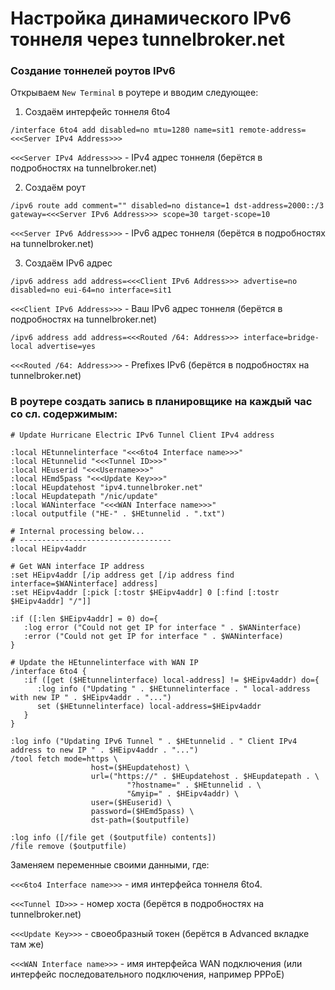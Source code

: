 # Настройка динамического IPv6 тоннеля через tunnelbroker.net

### Создание тоннелей роутов IPv6
Открываем `New Terminal` в роутере и вводим следующее:
1. Создаём интерфейс тоннеля 6to4
```
/interface 6to4 add disabled=no mtu=1280 name=sit1 remote-address=<<<Server IPv4 Address>>>
```
`<<<Server IPv4 Address>>>` - IPv4 адрес тоннеля (берётся в подробностях на tunnelbroker.net)


2. Создаём роут
```
/ipv6 route add comment="" disabled=no distance=1 dst-address=2000::/3 gateway=<<<Server IPv6 Address>>> scope=30 target-scope=10
```
`<<<Server IPv6 Address>>>` - IPv6 адрес тоннеля (берётся в подробностях на tunnelbroker.net)


3. Создаём IPv6 адрес
```
/ipv6 address add address=<<<Client IPv6 Address>>> advertise=no disabled=no eui-64=no interface=sit1
```
`<<<Client IPv6 Address>>>` - Ваш IPv6 адрес тоннеля (берётся в подробностях на tunnelbroker.net)


```
/ipv6 address add address=<<<Routed /64: Address>>> interface=bridge-local advertise=yes
```
`<<<Routed /64: Address>>>` - Prefixes IPv6 (берётся в подробностях на tunnelbroker.net)


### В роутере создать запись в планировщике на каждый час со сл. содержимым:
```
# Update Hurricane Electric IPv6 Tunnel Client IPv4 address

:local HEtunnelinterface "<<<6to4 Interface name>>>"
:local HEtunnelid "<<<Tunnel ID>>>"
:local HEuserid "<<<Username>>>"
:local HEmd5pass "<<<Update Key>>>"
:local HEupdatehost "ipv4.tunnelbroker.net"
:local HEupdatepath "/nic/update"
:local WANinterface "<<<WAN Interface name>>>"
:local outputfile ("HE-" . $HEtunnelid . ".txt")

# Internal processing below...
# ----------------------------------
:local HEipv4addr

# Get WAN interface IP address
:set HEipv4addr [/ip address get [/ip address find interface=$WANinterface] address]
:set HEipv4addr [:pick [:tostr $HEipv4addr] 0 [:find [:tostr $HEipv4addr] "/"]]

:if ([:len $HEipv4addr] = 0) do={
   :log error ("Could not get IP for interface " . $WANinterface)
   :error ("Could not get IP for interface " . $WANinterface)
}

# Update the HEtunnelinterface with WAN IP
/interface 6to4 {
   :if ([get ($HEtunnelinterface) local-address] != $HEipv4addr) do={
      :log info ("Updating " . $HEtunnelinterface . " local-address with new IP " . $HEipv4addr . "...")
      set ($HEtunnelinterface) local-address=$HEipv4addr
   }
}

:log info ("Updating IPv6 Tunnel " . $HEtunnelid . " Client IPv4 address to new IP " . $HEipv4addr . "...")
/tool fetch mode=https \
                  host=($HEupdatehost) \
                  url=("https://" . $HEupdatehost . $HEupdatepath . \
                          "?hostname=" . $HEtunnelid . \
                          "&myip=" . $HEipv4addr) \
                  user=($HEuserid) \
                  password=($HEmd5pass) \
                  dst-path=($outputfile)
                  
:log info ([/file get ($outputfile) contents])
/file remove ($outputfile)
```

Заменяем переменные своими данными, где:

`<<<6to4 Interface name>>>` - имя интерфейса тоннеля 6to4.

`<<<Tunnel ID>>>` - номер хоста (берётся в подробностях на tunnelbroker.net)

`<<<Update Key>>>` - своеобразный токен (берётся в Advanced вкладке там же)

`<<<WAN Interface name>>>` - имя интерфейса WAN подключения (или интерфейс последовательного подключения, например PPPoE)
